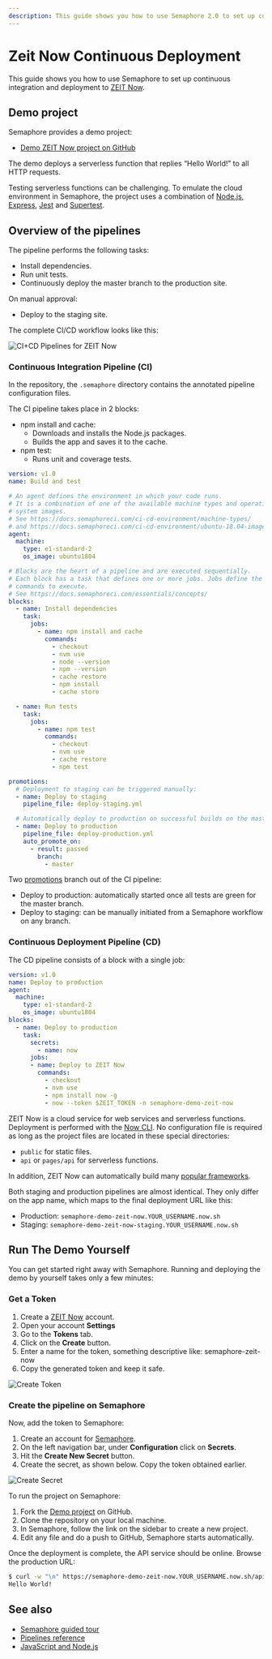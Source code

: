 ```yaml
---
description: This guide shows you how to use Semaphore 2.0 to set up continuous integration and deployment to ZEIT Now.
---
```


# Zeit Now Continuous Deployment

This guide shows you how to use Semaphore to set up continuous integration and
deployment to [ZEIT Now](https://zeit.co).

## Demo project

Semaphore provides a demo project:

- [Demo ZEIT Now project on GitHub](https://github.com/semaphoreci-demos/semaphore-demo-zeit-now)

The demo deploys a serverless function that replies “Hello World!” to all HTTP
requests.

Testing serverless functions can be challenging. To emulate the cloud
environment in Semaphore, the project uses a combination of
[Node.js](https://nodejs.org), [Express](http://expressjs.com/),
[Jest](https://jestjs.io/) and
[Supertest](https://github.com/visionmedia/supertest).

## Overview of the pipelines

The pipeline performs the following tasks:

- Install dependencies.
- Run unit tests.
- Continuously deploy the master branch to the production site.

On manual approval:

- Deploy to the staging site.

The complete CI/CD workflow looks like this:

![CI+CD Pipelines for ZEIT Now](https://raw.githubusercontent.com/semaphoreci-demos/semaphore-demo-zeit-now/master/images/ci-pipeline.png)


### Continuous Integration Pipeline (CI)

In the repository, the `.semaphore` directory contains the annotated pipeline 
configuration files.

The CI pipeline takes place in 2 blocks:

-   npm install and cache:
    -   Downloads and installs the Node.js packages.
    -   Builds the app and saves it to the cache.
-   npm test:
    -   Runs unit and coverage tests.

```yaml
version: v1.0
name: Build and test 

# An agent defines the environment in which your code runs.
# It is a combination of one of the available machine types and operating
# system images.
# See https://docs.semaphoreci.com/ci-cd-environment/machine-types/
# and https://docs.semaphoreci.com/ci-cd-environment/ubuntu-18.04-image/
agent:
  machine:
    type: e1-standard-2
    os_image: ubuntu1804

# Blocks are the heart of a pipeline and are executed sequentially.
# Each block has a task that defines one or more jobs. Jobs define the
# commands to execute.
# See https://docs.semaphoreci.com/essentials/concepts/
blocks:
  - name: Install dependencies
    task:
      jobs:
        - name: npm install and cache
          commands:
            - checkout
            - nvm use
            - node --version
            - npm --version
            - cache restore
            - npm install
            - cache store

  - name: Run tests
    task:
      jobs:
        - name: npm test
          commands:
            - checkout
            - nvm use
            - cache restore
            - npm test

promotions:
  # Deployment to staging can be triggered manually:
  - name: Deploy to staging
    pipeline_file: deploy-staging.yml

  # Automatically deploy to production on successful builds on the master branch:
  - name: Deploy to production
    pipeline_file: deploy-production.yml
    auto_promote_on:
      - result: passed
        branch:
          - master
```


Two [promotions](https://docs.semaphoreci.com/reference/pipeline-yaml-reference/#promotions)
branch out of the CI pipeline:

-   Deploy to production: automatically started once all tests are green
    for the master branch.
-   Deploy to staging: can be manually initiated from a Semaphore workflow 
    on any branch.

### Continuous Deployment Pipeline (CD)

The CD pipeline consists of a block with a single job:

``` yaml
version: v1.0
name: Deploy to production
agent:
  machine:
    type: e1-standard-2
    os_image: ubuntu1804
blocks:
  - name: Deploy to production
    task:
      secrets:
        - name: now
      jobs:
      - name: Deploy to ZEIT Now
        commands:
          - checkout
          - nvm use
          - npm install now -g
          - now --token $ZEIT_TOKEN -n semaphore-demo-zeit-now

```

ZEIT Now is a cloud service for web services and serverless functions.
Deployment is performed with the [Now
CLI](https://zeit.co/docs/v2/getting-started/installation/#now-cli). No
configuration file is required as long as the project files are located in
these special directories:

- `public` for static files.
- `api` or `pages/api` for serverless functions.

In addition, ZEIT Now can automatically build many 
[popular frameworks](https://zeit.co/docs/v2/build-step/#optimized-frameworks).

Both staging and production pipelines are almost identical. They
only differ on the app name, which maps to the final deployment URL like this:

- Production: `semaphore-demo-zeit-now.YOUR_USERNAME.now.sh`
- Staging: `semaphore-demo-zeit-now-staging.YOUR_USERNAME.now.sh`

## Run The Demo Yourself

You can get started right away with Semaphore. Running and deploying the
demo by yourself takes only a few minutes:

### Get a Token

1.  Create a [ZEIT Now](https://zeit.co) account.
2.  Open your account **Settings**
3.  Go to the **Tokens** tab.
4.  Click on the **Create** button.
5.  Enter a name for the token, something descriptive like:
    semaphore-zeit-now
6. Copy the generated token and keep it safe.

![Create Token](https://github.com/semaphoreci-demos/semaphore-demo-zeit-now/raw/master/images/zeit-create-token.png)

### Create the pipeline on Semaphore

Now, add the token to Semaphore:

1.  Create an account for [Semaphore](https://semaphoreci.com).
2.  On the left navigation bar, under **Configuration** click on
    **Secrets**.
3.  Hit the **Create New Secret** button.
4.  Create the secret, as shown below. Copy the token obtained earlier.

![Create Secret](https://github.com/semaphoreci-demos/semaphore-demo-zeit-now/raw/master/images/semaphore-create-secret.png)

To run the project on Semaphore:

1.  Fork the [Demo
    project](https://github.com/semaphoreci-demos/semaphore-demo-zeit-now)
    on GitHub.
2.  Clone the repository on your local machine.
3.  In Semaphore, follow the link on the sidebar to create a new
    project.
4.  Edit any file and do a push to GitHub, Semaphore starts
    automatically.

Once the deployment is complete, the API service should be online. 
Browse the production URL:

```bash
$ curl -w "\n" https://semaphore-demo-zeit-now.YOUR_USERNAME.now.sh/api/hello
Hello World!
```
## See also

-   [Semaphore guided
    tour](https://docs.semaphoreci.com/guided-tour/getting-started/)
-   [Pipelines
    reference](https://docs.semaphoreci.com/reference/pipeline-yaml-reference/)
-   [JavaScript and Node.js](https://docs.semaphoreci.com/programming-languages/javascript-and-node-js/)
